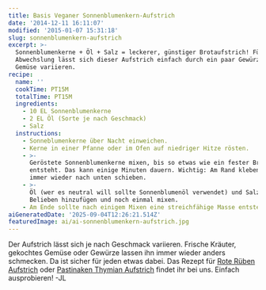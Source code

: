 ```yaml
---
title: Basis Veganer Sonnenblumenkern-Aufstrich
date: '2014-12-11 16:11:07'
modified: '2015-01-07 15:31:18'
slug: sonnenblumenkern-aufstrich
excerpt: >-
  Sonnenblumenkerne + Öl + Salz = leckerer, günstiger Brotaufstrich! Für mehr
  Abwechslung lässt sich dieser Aufstrich einfach durch ein paar Gewürze oder
  Gemüse variieren.
recipe:
  name: ''
  cookTime: PT15M
  totalTime: PT15M
  ingredients:
    - 10 EL Sonnenblumenkerne
    - 2 EL Öl (Sorte je nach Geschmack)
    - Salz
  instructions:
    - Sonneblumenkerne über Nacht einweichen.
    - Kerne in einer Pfanne oder im Ofen auf niedriger Hitze rösten.
    - >-
      Geröstete Sonnenblumenkerne mixen, bis so etwas wie ein fester Brei
      entsteht. Das kann einige Minuten dauern. Wichtig: Am Rand klebende Masse
      immer wieder nach unten schieben.
    - >-
      Öl (wer es neutral will sollte Sonnenblumenöl verwendet) und Salz je nach
      Belieben hinzufügen und noch einmal mixen.
    - Am Ende sollte nach einigem Mixen eine streichfähige Masse entstehen.
aiGeneratedDate: '2025-09-04T12:26:21.514Z'
featuredImage: ai/ai-sonnenblumenkern-aufstrich.jpg
---
```


Der Aufstrich lässt sich je nach Geschmack variieren. Frische Kräuter, gekochtes Gemüse oder Gewürze lassen ihn immer wieder anders schmecken. Da ist sicher für jeden etwas dabei. Das Rezept für [Rote Rüben Aufstrich](https://www.veganblatt.com/rote-rueben-aufstrich) oder [Pastinaken Thymian Aufstrich](https://www.veganblatt.com/pastinaken-thymian-aufstrich) findet ihr bei uns. Einfach ausprobieren! -JL
